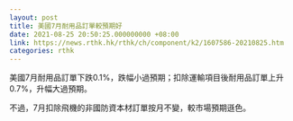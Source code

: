 ```yaml
---
layout: post
title: 美國7月耐用品訂單較預期好
date: 2021-08-25 20:50:25.000000000 +08:00
link: https://news.rthk.hk/rthk/ch/component/k2/1607586-20210825.htm
categories: rthk
---
```


美國7月耐用品訂單下跌0.1%，跌幅小過預期；扣除運輸項目後耐用品訂單上升0.7%，升幅大過預期。

不過，7月扣除飛機的非國防資本材訂單按月不變，較市場預期遜色。
